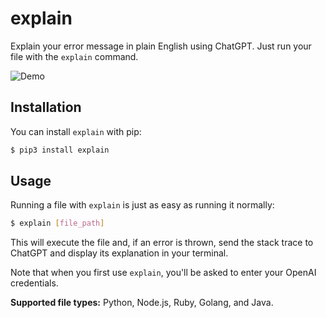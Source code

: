 # explain

Explain your error message in plain English using ChatGPT. Just run your file with the `explain` command.

![Demo](demo.gif)

## Installation

You can install `explain` with pip:

```bash
$ pip3 install explain
```

## Usage

Running a file with `explain` is just as easy as running it normally:

```bash
$ explain [file_path]
```

This will execute the file and, if an error is thrown, send the stack trace to ChatGPT and display its explanation in your terminal.

Note that when you first use `explain`, you'll be asked to enter your OpenAI credentials.

__Supported file types:__ Python, Node.js, Ruby, Golang, and Java.
